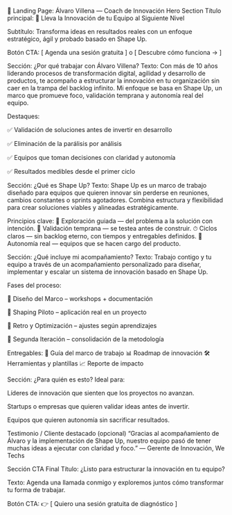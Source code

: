 
🧠 Landing Page: Álvaro Villena — Coach de Innovación
Hero Section
Título principal:
🚀 Lleva la Innovación de tu Equipo al Siguiente Nivel

Subtítulo:
Transforma ideas en resultados reales con un enfoque estratégico, ágil y probado basado en Shape Up.

Botón CTA:
[ Agenda una sesión gratuita ]
o
[ Descubre cómo funciona → ]

Sección: ¿Por qué trabajar con Álvaro Villena?
Texto:
Con más de 10 años liderando procesos de transformación digital, agilidad y desarrollo de productos, te acompaño a estructurar la innovación en tu organización sin caer en la trampa del backlog infinito. Mi enfoque se basa en Shape Up, un marco que promueve foco, validación temprana y autonomía real del equipo.

Destaques:

✅ Validación de soluciones antes de invertir en desarrollo

✅ Eliminación de la parálisis por análisis

✅ Equipos que toman decisiones con claridad y autonomía

✅ Resultados medibles desde el primer ciclo

Sección: ¿Qué es Shape Up?
Texto:
Shape Up es un marco de trabajo diseñado para equipos que quieren innovar sin perderse en reuniones, cambios constantes o sprints agotadores. Combina estructura y flexibilidad para crear soluciones viables y alineadas estratégicamente.

Principios clave:
🧭 Exploración guiada — del problema a la solución con intención.
🔬 Validación temprana — se testea antes de construir.
⏱ Ciclos claros — sin backlog eterno, con tiempos y entregables definidos.
🧠 Autonomía real — equipos que se hacen cargo del producto.

Sección: ¿Qué incluye mi acompañamiento?
Texto:
Trabajo contigo y tu equipo a través de un acompañamiento personalizado para diseñar, implementar y escalar un sistema de innovación basado en Shape Up.

Fases del proceso:

🧩 Diseño del Marco – workshops + documentación

🧪 Shaping Piloto – aplicación real en un proyecto

🔄 Retro y Optimización – ajustes según aprendizajes

🚀 Segunda Iteración – consolidación de la metodología

Entregables:
📂 Guía del marco de trabajo
📊 Roadmap de innovación
🛠 Herramientas y plantillas
📈 Reporte de impacto

Sección: ¿Para quién es esto?
Ideal para:

Líderes de innovación que sienten que los proyectos no avanzan.

Startups o empresas que quieren validar ideas antes de invertir.

Equipos que quieren autonomía sin sacrificar resultados.

Testimonio / Cliente destacado (opcional)
“Gracias al acompañamiento de Álvaro y la implementación de Shape Up, nuestro equipo pasó de tener muchas ideas a ejecutar con claridad y foco.”
— Gerente de Innovación, We Techs

Sección CTA Final
Título:
¿Listo para estructurar la innovación en tu equipo?

Texto:
Agenda una llamada conmigo y exploremos juntos cómo transformar tu forma de trabajar.

Botón CTA:
👉 [ Quiero una sesión gratuita de diagnóstico ]